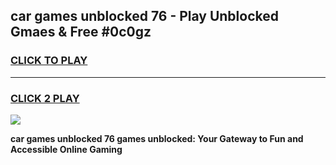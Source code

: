 
## car games unblocked 76 - Play Unblocked Gmaes & Free #0c0gz
<h3>
<a href="https://news.freeplayer.one?title=car_games_unblocked_76&ref=26F">CLICK TO PLAY</a></h3>
<hr>

<h3>
<a href="https://news.freeplayer.one?title=car_games_unblocked_76&ref=26F">CLICK 2 PLAY</a>
  
</h3>

<a href="https://news.freeplayer.one?title=car_games_unblocked_76&ref=26F/"><img src="https://clearcache.store/games.png"></a>


**car games unblocked 76 games unblocked: Your Gateway to Fun and Accessible Online Gaming**
